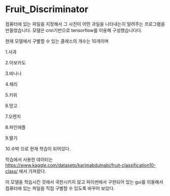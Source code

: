 # Fruit_Discriminator

컴퓨터에 있는 파일을 지정해서 그 사진이 어떤 과일을 나타내는지 알려주는 프로그램을 만들었습니다.
모델은 cnn기반으로 tensorflow를 이용해 구성했습니다다.


현재 모델에서 구별할 수 있는 클래스의 개수는 10개이며


1.사과


2.아보카도


3.바나나


4.체리


5.키위


6.망고


7.오렌지


8.파인애플 


9.딸기


10.수박
으로 현재 학습이 되어있다.

학습에서 사용한 데이터는
https://www.kaggle.com/datasets/karimabdulnabi/fruit-classification10-class/
에서 가져왔다.

이 모델을 학습시킨 것에서 국한시키지 않고 
파이썬에서 구현되어 있는 gui를 이용해서 컴퓨터에 있는 파일을 직접 구별할 수 있도록 바꾸어 보았다.

